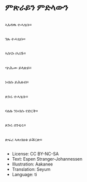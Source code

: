 # ምጽራይን ምድላውን

##
ኣእዳዉ ተሓፂቡ።

##
ገጹ ተሓፂቡ።

##
ኣስናኑ ቦሪሹ።

##
ጭሕሙ ይላጽይ።

##
ነብሱ ይሕጸብ።

##
ጸጉሩ ተሓፂቡ።

##
ባዕሉ ንነብሱ የድርቅ።

##
ጸጉሩ ሰንቲሩ።

##
ጽፍሪ ኣጻብዕቱ ይቖርጽ።

##
* License: CC BY-NC-SA
* Text: Espen Stranger-Johannessen
* Illustration: Aakanee
* Translation: Seyum
* Language: ti
